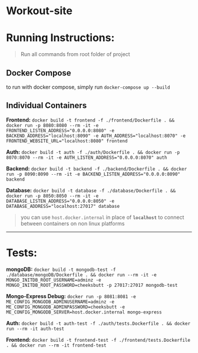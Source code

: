 # Workout-site

# Running Instructions:
> Run all commands from root folder of project  

## Docker Compose
to run with docker compose, simply run `docker-compose up --build`  


## Individual Containers
**Frontend:** `docker build -t frontend -f ./frontend/Dockerfile . && docker run -p 8080:8080 --rm -it -e FRONTEND_LISTEN_ADDRESS="0.0.0.0:8080" -e BACKEND_ADDRESS="localhost:8090" -e AUTH_ADDRESS="localhost:8070" -e FRONTEND_WEBSITE_URL="localhost:8080" frontend`

**Auth:** `docker build -t auth -f ./auth/Dockerfile . && docker run -p 8070:8070 --rm -it -e AUTH_LISTEN_ADDRESS="0.0.0.0:8070" auth`

**Backend:** `docker build -t backend -f ./backend/Dockerfile . && docker run -p 8090:8090 --rm -it -e BACKEND_LISTEN_ADDRESS="0.0.0.0:8090" backend`

**Database:** `docker build -t database -f ./database/Dockerfile . && docker run -p 8050:8050 --rm -it -e DATABASE_LISTEN_ADDRESS="0.0.0.0:8050" -e DATABASE_ADDRESS="localhost:27017" database`

> you can use `host.docker.internal` in place of **`localhost`** to connect between containers on non linux platforms

---

# Tests:
**mongoDB:** `docker build -t mongodb-test -f ./database/mongoDB/Dockerfile . && docker run --rm -it -e MONGO_INITDB_ROOT_USERNAME=adminz -e MONGO_INITDB_ROOT_PASSWORD=cheeksbutt -p 27017:27017 mongodb-test`

**Mongo-Express Debug:** `docker run -p 8081:8081 -e ME_CONFIG_MONGODB_ADMINUSERNAME=adminz -e ME_CONFIG_MONGODB_ADMINPASSWORD=cheeksbutt -e ME_CONFIG_MONGODB_SERVER=host.docker.internal mongo-express`

**Auth:** `docker build -t auth-test -f ./auth/tests.Dockerfile . && docker run --rm -it auth-test`  

**Frontend:** `docker build -t frontend-test -f ./frontend/tests.Dockerfile . && docker run --rm -it frontend-test`  
